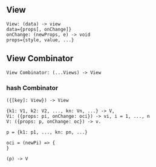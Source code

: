 ## View

```
View: (data) -> view
data={props[, onChange]}
onChange: (newProps, e) -> void
props={style, value, ...}
```

## View Combinator

```
View Combinator: (...Views) -> View
```

### hash Combinator

```
({[key]: View}) -> View

{k1: V1, k2: V2, ..., kn: Vn, ...} -> V,
Vi: ({props: pi, onChange: oci}) -> vi, i = 1, ..., n
V: ({props: p, onChange: oc}) -> v.

p = {k1: p1, ..., kn: pn, ...}

oci = (newPi) => {
} 

(p) -> V
```
